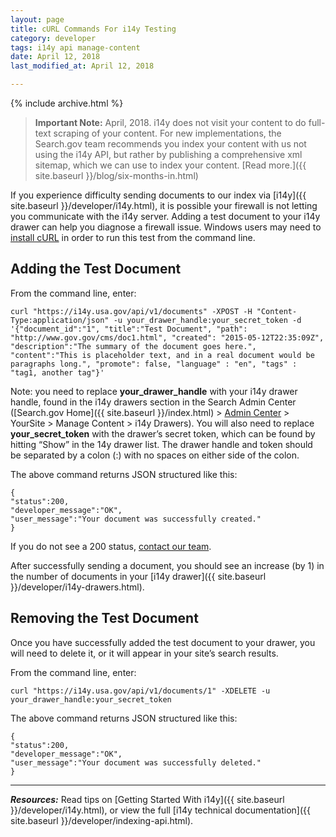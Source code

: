 ```yaml
---
layout: page
title: cURL Commands For i14y Testing
category: developer
tags: i14y api manage-content
date: April 12, 2018
last_modified_at: April 12, 2018

---
```


{% include archive.html %}

> **Important Note:** April, 2018. i14y does not visit your content to do full-text scraping of your content. For new implementations, the Search.gov team recommends you index your content with us not using the i14y API, but rather by publishing a comprehensive xml sitemap, which we can use to index your content. [Read more.]({{ site.baseurl }}/blog/six-months-in.html)

If you experience difficulty sending documents to our index via [i14y]({{ site.baseurl }}/developer/i14y.html), it is possible your firewall is not letting you communicate with the i14y server. Adding a test document to your i14y drawer can help you diagnose a firewall issue.
Windows users may need to [install cURL](https://curl.haxx.se/download.html) in order to run this test from the command line.

## Adding the Test Document

From the command line, enter:

```
curl "https://i14y.usa.gov/api/v1/documents" -XPOST -H "Content-Type:application/json" -u your_drawer_handle:your_secret_token -d '{"document_id":"1", "title":"Test Document", "path": "http://www.gov.gov/cms/doc1.html", "created": "2015-05-12T22:35:09Z", "description":"The summary of the document goes here.", "content":"This is placeholder text, and in a real document would be paragraphs long.", "promote": false, "language" : "en", "tags" : "tag1, another tag"}'
```

Note: you need to replace **your_drawer_handle** with your i14y drawer handle, found in the i14y drawers section in the Search Admin Center ([Search.gov Home]({{ site.baseurl }}/index.html) > [Admin Center](https://search.usa.gov/sites/) > YourSite > Manage Content > i14y Drawers). You will also need to replace **your_secret_token** with the drawer’s secret token, which can be found by hitting “Show” in the 14y drawer list. The drawer handle and token should be separated by a colon (:) with no spaces on either side of the colon.

The above command returns JSON structured like this:

```
{
"status":200,
"developer_message":"OK",
"user_message":"Your document was successfully created."
}
```

If you do not see a 200 status, [contact our team](mailto:search@gsa.gov).

After successfully sending a document, you should see an increase (by 1) in the number of documents in your [i14y drawer]({{ site.baseurl }}/developer/i14y-drawers.html).

## Removing the Test Document

Once you have successfully added the test document to your drawer, you will need to delete it, or it will appear in your site’s search results.

From the command line, enter:

```
curl "https://i14y.usa.gov/api/v1/documents/1" -XDELETE -u your_drawer_handle:your_secret_token
```

The above command returns JSON structured like this:

```
{
"status":200,
"developer_message":"OK",
"user_message":"Your document was successfully deleted."
}
```

---

***Resources:*** Read tips on [Getting Started With i14y]({{ site.baseurl }}/developer/i14y.html), or view the full [i14y technical documentation]({{ site.baseurl }}/developer/indexing-api.html).

